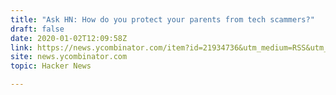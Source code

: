 ```yaml
---
title: "Ask HN: How do you protect your parents from tech scammers?"
draft: false
date: 2020-01-02T12:09:58Z
link: https://news.ycombinator.com/item?id=21934736&utm_medium=RSS&utm_source=hune
site: news.ycombinator.com
topic: Hacker News  

---
```

